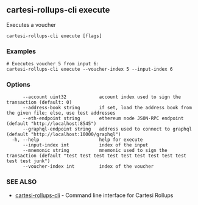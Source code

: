 ## cartesi-rollups-cli execute

Executes a voucher

```
cartesi-rollups-cli execute [flags]
```

### Examples

```
# Executes voucher 5 from input 6:
cartesi-rollups-cli execute --voucher-index 5 --input-index 6
```

### Options

```
      --account uint32            account index used to sign the transaction (default: 0)
      --address-book string       if set, load the address book from the given file; else, use test addresses
      --eth-endpoint string       ethereum node JSON-RPC endpoint (default "http://localhost:8545")
      --graphql-endpoint string   address used to connect to graphql (default "http://localhost:10000/graphql")
  -h, --help                      help for execute
      --input-index int           index of the input
      --mnemonic string           mnemonic used to sign the transaction (default "test test test test test test test test test test test junk")
      --voucher-index int         index of the voucher
```

### SEE ALSO

* [cartesi-rollups-cli](cartesi-rollups-cli.md)	 - Command line interface for Cartesi Rollups

